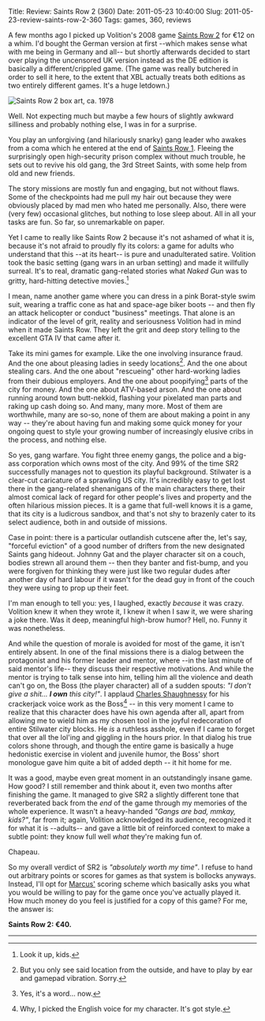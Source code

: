 Title: Review: Saints Row 2 (360)
Date: 2011-05-23 10:40:00
Slug: 2011-05-23-review-saints-row-2-360
Tags: games, 360, reviews


A few months ago I picked up Volition's 2008 game [Saints Row 2][1] for €12 on
a whim. I'd bought the German version at first --which makes sense what with
me being in Germany and all-- but shortly afterwards decided to start over
playing the uncensored UK version instead as the DE edition is basically a
different/crippled game. (The game was really butchered in order to sell it
here, to the extent that XBL actually treats both editions as two entirely
different games. It's a huge letdown.)

![Saints Row 2 box art, ca. 1978][2]

Well. Not expecting much but maybe a few
hours of slightly awkward silliness and probably nothing else, I was in for a
surprise.

You play an unforgiving (and hilariously snarky) gang leader who awakes from a
coma which he entered at the end of [Saints Row 1][3]. Fleeing the
surprisingly open high-security prison complex without much trouble, he sets
out to revive his old gang, the 3rd Street Saints, with some help from old and
new friends.

The story missions are mostly fun and engaging, but not without flaws. Some of
the checkpoints had me pull my hair out because they were obviously placed by
mad men who hated me personally. Also, there were (very few) occasional
glitches, but nothing to lose sleep about. All in all your tasks are fun. So
far, so unremarkable on paper.

Yet I came to really like Saints Row 2 because it's not ashamed of what it is,
because it's not afraid to proudly fly its colors: a game for adults who
understand that this --at its heart-- is pure and unadulterated satire.
Volition took the basic setting (gang wars in an urban setting) and made it
willfully surreal. It's to real, dramatic gang-related stories what _Naked
Gun_ was to gritty, hard-hitting detective movies.[^1]

I mean, name another game where you can dress in a pink Borat-style swim suit,
wearing a traffic cone as hat and space-age biker boots -- and then fly an
attack helicopter or conduct "business" meetings. That alone is an indicator
of the level of grit, reality and seriousness Volition had in mind when it
made Saints Row. They left the grit and deep story telling to the excellent
GTA IV that came after it.

Take its mini games for example. Like the one involving insurance fraud. And
the one about pleasing ladies in seedy locations[^2]. And the one about
stealing cars. And the one about "rescueing" other hard-working ladies from
their dubious employers. And the one about poopifying[^3] parts of the city
for money. And the one about ATV-based arson. And the one about running around
town butt-nekkid, flashing your pixelated man parts and raking up cash doing
so. And many, many more. Most of them are worthwhile, many are so-so, none of
them are about making a point in any way -- they're about having fun and
making some quick money for your ongoing quest to style your growing number of
increasingly elusive cribs in the process, and nothing else.

So yes, gang warfare. You fight three enemy gangs, the police and a big-ass
corporation which owns most of the city. And 99% of the time SR2 successfully
manages not to question its playful background. Stilwater is a clear-cut
caricature of a sprawling US city. It's incredibly easy to get lost there in
the gang-related shenanigans of the main characters there, their almost
comical lack of regard for other people's lives and property and the often
hilarious mission pieces. It is a game that full-well knows it is a game, that
its city is a ludicrous sandbox, and that's not shy to brazenly cater to its
select audience, both in and outside of missions.

Case in point: there is a particular outlandish cutscene after the, let's say,
"forceful eviction" of a good number of drifters from the new designated
Saints gang hideout. Johnny Gat and the player character sit on a couch,
bodies strewn all around them -- then they banter and fist-bump, and you were
forgiven for thinking they were just like two regular dudes after another day
of hard labour if it wasn't for the dead guy in front of the couch they were
using to prop up their feet.

I'm man enough to tell you: yes, I laughed, exactly _because_ it was crazy.
Volition knew it when they wrote it, I knew it when I saw it, we were sharing
a joke there. Was it deep, meaningful high-brow humor? Hell, no. Funny it was
nonetheless.

And while the question of morale is avoided for most of the game, it isn't
entirely absent. In one of the final missions there is a dialog between the
protagonist and his former leader and mentor, where --in the last minute of
said mentor's life-- they discuss their respective motivations. And while the
mentor is trying to talk sense into him, telling him all the violence and
death can't go on, the Boss (the player character) all of a sudden spouts: _"I
don't give a shit… **I own** this city!"_. I applaud [Charles Shaughnessy][7]
for his crackerjack voice work as the Boss[^4] -- in this very moment I came
to realize that this character does have his own agenda after all, apart from
allowing me to wield him as my chosen tool in the joyful redecoration of
entire Stilwater city blocks. He _is_ a ruthless asshole, even if I came to
forget that over all the lol'ing and giggling in the hours prior. In that
dialog his true colors shone through, and though the entire game is basically
a huge hedonistic exercise in violent and juvenile humor, the Boss' short
monologue gave him quite a bit of added depth -- it hit home for me.

It was a good, maybe even great moment in an outstandingly insane game. How
good? I still remember and think about it, even two months after finishing the
game. It managed to give SR2 a slightly different tone that reverberated back
from the _end_ of the game through my memories of the whole experience. It
wasn't a heavy-handed _"Gangs are bad, mmkay, kids?"_, far from it; again,
Volition acknowledged its audience, recognized it for what it is --adults--
and gave a little bit of reinforced context to make a subtle point: they know
full well _what_ they're making fun of.

Chapeau.

So my overall verdict of SR2 is _"absolutely worth my time"_. I refuse to hand
out arbitrary points or scores for games as that system is bollocks anyways.
Instead, I'll opt for [Marcus'][9] scoring scheme which basically asks you
what you would be willing to pay for the game once you've actually played it.
How much money do you feel is justified for a copy of this game? For me, the
answer is:

**Saints Row 2: €40.**

* * *

[^1]: Look it up, kids.
[^2]: But you only see said location from the outside, and have to play by ear and gamepad vibration. Sorry.
[^3]: Yes, it's a word… now.
[^4]: Why, I picked the English voice for my character. It's got style.

   [1]: http://www.giantbomb.com/saints-row-2/61-20679/
   [2]: http://dl.dropbox.com/u/7298/blog/5762453072_1.jpg
   [3]: http://www.giantbomb.com/saints-row/61-5618/
   [4]: #fn:p5762453072-1
   [5]: #fn:p5762453072-2
   [6]: #fn:p5762453072-3
   [7]: http://www.imdb.com/name/nm0789478/
   [8]: #fn:p5762453072-4
   [9]: http://monoxyd.de
   [10]: #fnref:p5762453072-1
   [11]: #fnref:p5762453072-2
   [12]: #fnref:p5762453072-3
   [13]: #fnref:p5762453072-4
